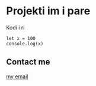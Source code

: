 # Projekti im i pare 
Kodi i ri 

    let x = 100
    console.log(x)
    
## Contact me 
[my email](mailto:fluturhasani@gmail.com)

